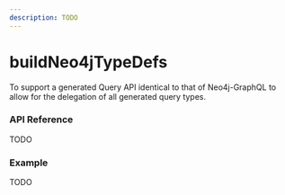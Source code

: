 ```yaml
---
description: TODO
---
```


# buildNeo4jTypeDefs

To support a generated Query API identical to that of Neo4j-GraphQL to allow for the delegation of all generated query types. 

### API Reference

TODO

### Example

TODO


